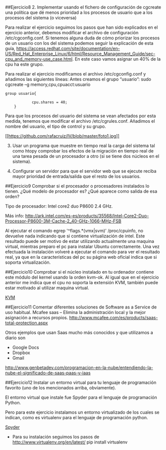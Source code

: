 ##Ejercicio8
2. Implementar usando el fichero de configuración de cgcreate una política que dé menos prioridad a los procesos de usuario que a los procesos del sistema (o viceversa)

Para realizar el ejercicio seguimos los pasos que han sido explicados en el ejercicio anterior, debemos modificar el archivo de configuración /etc/cgconfig.conf. Si tenemos alguna duda de cómo priorizar los procesos de un usuario con los del sistema podemos seguir la explicación de esta guía, https://access.redhat.com/site/documentation/en-US/Red_Hat_Enterprise_Linux/6/html/Resource_Management_Guide/sec-cpu_and_memory-use_case.html. En este caso vamos asignar un 40% de la cpu ha este grupo.

Para realizar el ejercicio modificamos el archivo /etc/cgconfig.conf y añadimos las siguientes líneas:
Antes creamos el grupo “usuario”: sudo cgcreate –g memory,cpu,cpuacct:usuario

	group usuario{

                cpu.shares = 40;
        }

Para que los procesos del usuario del sistema se vean afectados por esta medida, tenemos que modificar el archivo /etc/cgrules.conf. Añadimos el nombre del usuario, el tipo de control y su grupo.

[[https://github.com/rafacruiz/IV/blob/master/foto1.jpg]]

3. Usar un programa que muestre en tiempo real la carga del sistema tal como htopy comprobar los efectos de la migración en tiempo real de una tarea pesada de un procesador a otro (si se tiene dos núcleos en el sistema). 

4. Configurar un servidor para que el servidor web que se ejecute reciba mayor prioridad de entrada/salida que el resto de los usuarios.



##Ejercicio9
Comprobar si el procesador o procesadores instalados lo tienen. ¿Qué modelo de procesador es? ¿Qué aparece como salida de esa orden?

Tipo de procesador: Intel core2 duo P8600 2.4 GHz.

Más info: http://ark.intel.com/es-es/products/35568/Intel-Core2-Duo-Processor-P8600-3M-Cache-2_40-GHz-1066-MHz-FSB

Al ejecutar el comando egrep '^flags.*(vmx|svm)' /proc/cpuinfo, no devuelve nada indicando que si contiene virtualización de intel. Este resultado puede ser motivo de estar utilizando actualmente una maquina virtual, mientras preparo el pc para instalar Ubuntu correctamente. Una vez efectuada la instalación volveré a ejecutar el comando para ver el resultado real, ya que en la características del pc su página web oficial indica que si soporta virtualización.

##Ejercicio10
Comprobar si el núcleo instalado en tu ordenador contiene este módulo del kernel usando la orden kvm-ok.
Al igual que en el ejercicio anterior me indica que el cpu no soporta la extensión KVM, también puede estar motivado al utilizar maquina virtual.

[KVM](https://github.com/rafacruiz/IV/blob/master/foto2.jpg)

##Ejercicio11
Comentar diferentes soluciones de Software as a Service de uso habitual.
Mcafee saas – Elimina la administración local y la mejor asignación a recursos propios.
http://www.mcafee.com/es/products/saas-total-protection.aspx

Otros ejemplos que usan Saas mucho más conocidos y que utilizamos a diario son
 * Google Docs
 * Dropbox
 * Gmail

http://www.genbetadev.com/programacion-en-la-nube/entendiendo-la-nube-el-significado-de-saas-paas-y-iaas

##Ejercicio12
Instalar un entorno virtual para tu lenguaje de programación favorito (uno de los mencionados arriba, obviamente).

El entorno virtual que instale fue Spyder para el lenguaje de programación Python.

Pero para este ejercicio instalamos un entorno virtualizado de los cuales se indican, como es virtualenv para el lenguaje de programación python.

[Spyder](https://github.com/rafacruiz/IV/blob/master/foto3.jpg)
 
 * Para su instalación seguimos los pasos de http://www.virtualenv.org/en/latest/
   pip install virtualenv

